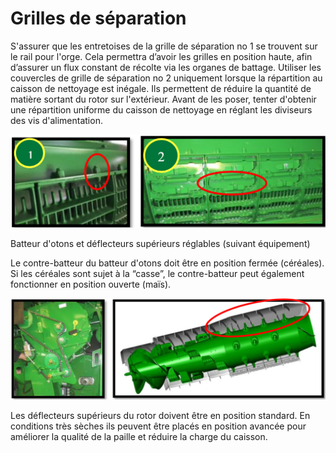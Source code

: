 # Grilles de séparation

S'assurer que les entretoises de la grille de séparation no 1 se trouvent sur le rail pour l'orge. Cela permettra d’avoir les grilles en position haute, afin d’assurer un flux constant de récolte via les organes de battage. Utiliser les couvercles de grille de séparation no 2 uniquement lorsque la répartition au caisson de nettoyage est inégale. Ils permettent de réduire la quantité de matière sortant du rotor sur l'extérieur. Avant de les poser, tenter d'obtenir une répartition uniforme du caisson de nettoyage en réglant les diviseurs des vis d'alimentation.

![images/Capture%20d%E2%80%99%C3%A9cran%202025-03-21%20%C3%A0%2009.42.54.png](images/Capture%20d%E2%80%99%C3%A9cran%202025-03-21%20%C3%A0%2009.42.54.png)

Batteur d'otons et déflecteurs supérieurs réglables (suivant équipement)

Le contre-batteur du batteur d'otons doit être en position fermée (céréales). Si les céréales sont sujet à la “casse”, le contre-batteur peut également fonctionner en position ouverte (maïs).

![images/Capture%20d%E2%80%99%C3%A9cran%202025-03-21%20%C3%A0%2009.43.33.png](images/Capture%20d%E2%80%99%C3%A9cran%202025-03-21%20%C3%A0%2009.43.33.png)

Les déflecteurs supérieurs du rotor doivent être en position standard. En conditions très sèches ils peuvent être placés en position avancée pour améliorer la qualité de la paille et réduire la charge du caisson.

